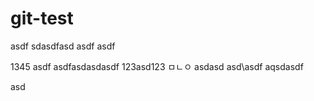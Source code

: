 # git-test

asdf
sdasdfasd
asdf
asdf

1345
asdf
asdfasdasdasdf
123asd123
ㅁㄴㅇ
asdasd
asd\asdf
aqsdasdf

asd
